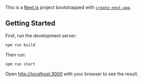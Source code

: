 This is a [Next.js](https://nextjs.org/) project bootstrapped with [`create-next-app`](https://github.com/vercel/next.js/tree/canary/packages/create-next-app).

## Getting Started

First, run the development server:

```bash
npm run build
```

Then run:

```bash
npm run start
```

Open [http://localhost:3000](http://localhost:3000) with your browser to see the result.


